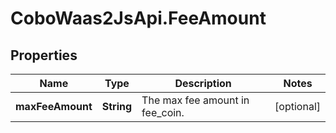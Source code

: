 # CoboWaas2JsApi.FeeAmount

## Properties

Name | Type | Description | Notes
------------ | ------------- | ------------- | -------------
**maxFeeAmount** | **String** | The max fee amount in fee_coin. | [optional] 


